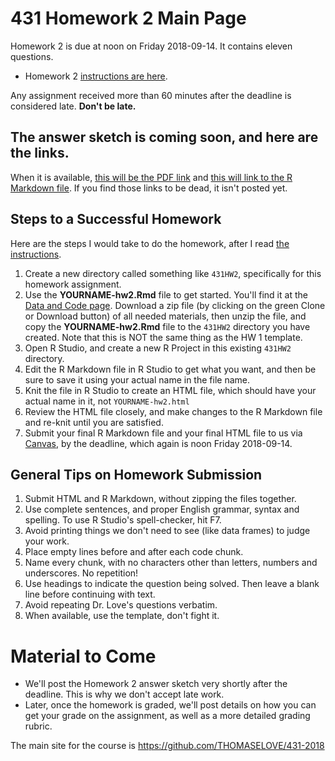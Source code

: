 # 431 Homework 2 Main Page

Homework 2 is due at noon on Friday 2018-09-14. It contains eleven questions.

- Homework 2 [instructions are here](https://github.com/THOMASELOVE/431-2018/blob/master/homework/Homework2/431-2018-hw2.md).

Any assignment received more than 60 minutes after the deadline is considered late. **Don't be late.**

## The answer sketch is coming soon, and here are the links.

When it is available, [this will be the PDF link](https://github.com/THOMASELOVE/431-2018/blob/master/homework/Homework2/431-2018-hw2sketch.pdf) and [this will link to the R Markdown file](https://raw.githubusercontent.com/THOMASELOVE/431-2018/master/homework/Homework2/431-2018-hw2sketch.Rmd). If you find those links to be dead, it isn't posted yet.

## Steps to a Successful Homework

Here are the steps I would take to do the homework, after I read [the instructions](https://github.com/THOMASELOVE/431-2018/blob/master/homework/Homework2/431-2018-hw2.md).

1. Create a new directory called something like `431HW2`, specifically for this homework assignment.
2. Use the **YOURNAME-hw2.Rmd** file to get started. You'll find it at the [Data and Code page](https://github.com/THOMASELOVE/431-2018-data). Download a zip file (by clicking on the green Clone or Download button) of all needed materials, then unzip the file, and copy the **YOURNAME-hw2.Rmd** file to the `431HW2` directory you have created. Note that this is NOT the same thing as the HW 1 template.
3. Open R Studio, and create a new R Project in this existing `431HW2` directory. 
4. Edit the R Markdown file in R Studio to get what you want, and then be sure to save it using your actual name in the file name.
5. Knit the file in R Studio to create an HTML file, which should have your actual name in it, not `YOURNAME-hw2.html`
6. Review the HTML file closely, and make changes to the R Markdown file and re-knit until you are satisfied.
7. Submit your final R Markdown file and your final HTML file to us via [Canvas](https://canvas.case.edu), by the deadline, which again is noon Friday 2018-09-14.

## General Tips on Homework Submission

1. Submit HTML and R Markdown, without zipping the files together.
2. Use complete sentences, and proper English grammar, syntax and spelling. To use R Studio's spell-checker, hit F7.
3. Avoid printing things we don't need to see (like data frames) to judge your work.
4. Place empty lines before and after each code chunk.
5. Name every chunk, with no characters other than letters, numbers and underscores. No repetition!
6. Use headings to indicate the question being solved. Then leave a blank line before continuing with text.
7. Avoid repeating Dr. Love's questions verbatim.
8. When available, use the template, don't fight it.

# Material to Come

- We'll post the Homework 2 answer sketch very shortly after the deadline. This is why we don't accept late work. 
- Later, once the homework is graded, we'll post details on how you can get your grade on the assignment, as well as a more detailed grading rubric.

The main site for the course is https://github.com/THOMASELOVE/431-2018
